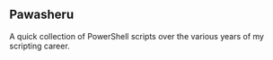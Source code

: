 ## Pawasheru

A quick collection of PowerShell scripts over the various years of my scripting career.
